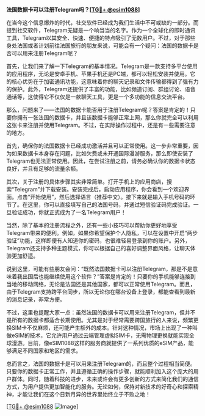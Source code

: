 **法国数据卡可以注册Telegram吗？[[TG💪+ @esim1088](https://t.me/s/esim1088)]**

在当今这个信息爆炸的时代，社交软件已经成为我们生活中不可或缺的一部分。而提到社交软件，Telegram无疑是一个响当当的名字。作为一个全球化的即时通讯工具，Telegram以其安全、快速、便捷的特点吸引了无数用户。不过，对于那些身处法国或者计划前往法国旅行的朋友来说，可能会有一个疑问：法国的数据卡是否可以用来注册Telegram呢？

首先，让我们来了解一下Telegram的基本情况。Telegram是一款支持多平台使用的应用程序，无论是安卓手机、苹果手机还是PC端，都可以轻松安装并使用。它的核心优势在于加密通讯功能，这意味着你的聊天记录和文件传输都得到了强有力的保护。此外，Telegram还提供了丰富的功能，比如频道订阅、群组讨论、语音通话等，这使得它不仅仅是一款聊天工具，更是一个多功能的信息交流平台。

那么，问题来了——法国的数据卡能否用于注册Telegram呢？答案是肯定的！只要你拥有一张法国的数据卡，并且该数据卡能够正常上网，那么你就完全可以利用这张卡来注册并使用Telegram。不过，在实际操作过程中，还是有一些需要注意的地方。

首先，确保你的法国数据卡已经成功激活并且可以正常使用。这一步非常重要，因为如果数据卡本身存在问题，比如欠费或未开通国际漫游服务，那么即使安装了Telegram也无法正常使用。因此，在尝试注册之前，请务必确认你的数据卡状态良好，并且有足够的流量余额。

其次，关于注册的具体步骤其实非常简单。打开手机上的应用商店，搜索“Telegram”并下载安装。安装完成后，启动应用程序，你会看到一个欢迎界面。点击“开始使用”，然后选择语言（推荐中文）。接下来就是输入手机号码的环节了。在这里，你可以直接填写自己的法国号码，并通过短信验证码完成验证。一旦验证成功，你就正式成为了一名Telegram用户！

当然，除了基本的注册流程之外，还有一些小技巧可以帮助你更好地享受Telegram带来的便利。例如，如果你希望保护个人隐私，可以在设置中开启“两步验证”功能，这样即便有人知道你的密码，也很难轻易登录到你的账户。另外，Telegram还支持多种主题模式，你可以根据自己的喜好调整界面风格，让聊天体验更加舒适。

说到这里，可能有些朋友会问：“既然法国数据卡可以注册Telegram，那是不是意味着我出国后也能继续使用这个软件？”答案是肯定的！只要你的手机能够连接到当地的移动网络，无论是法国还是其他国家，都可以正常使用Telegram。而且，由于Telegram支持跨平台同步，所以无论你在哪台设备上登录，都能查看到最新的消息记录，非常方便。

不过，这里也提醒大家一点：虽然法国的数据卡可以用来注册Telegram，但并不是所有的数据卡都适合长期使用。尤其是对于经常需要跨国旅行的人来说，频繁更换SIM卡不仅麻烦，还可能产生额外的成本。针对这种情况，市场上出现了一种叫做eSIM的技术，它允许用户通过云端管理虚拟SIM卡，无需物理更换就能实现全球漫游。目前，像eSIM1088这样的服务商就提供了一系列优质的eSIM产品，能够满足不同国家和地区的需求。

总而言之，法国的数据卡是可以用来注册Telegram的，而且整个过程相当简便。只要你的数据卡正常工作，并且遵循正确的操作步骤，就能顺利加入这个庞大的用户群体。同时，随着科技的进步，未来或许会有更多创新的方式来简化我们的通信方式，为用户提供更加智能化的服务。无论如何，保持对新技术的好奇心和探索精神，才能让我们在这个日新月异的世界里始终立于不败之地！

[[TG💪+ @esim1088](https://t.me/s/esim1088) ![Image](https://i.postimg.cc/4NQfJmqS/Snipaste-2025-05-13-00-14-12.png)]
